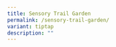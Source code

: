 ```yaml
---
title: Sensory Trail Garden
permalink: /sensory-trail-garden/
variant: tiptap
description: ""
---
```


